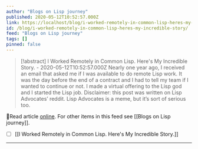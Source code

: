 ```yaml
---
author: "Blogs on Lisp journey"
published: 2020-05-12T10:52:57.000Z
link: https://localhost/blog/i-worked-remotely-in-common-lisp-heres-my-incredible-story/
id: /blog/i-worked-remotely-in-common-lisp-heres-my-incredible-story/
feed: "Blogs on Lisp journey"
tags: []
pinned: false
---
```

> [!abstract] I Worked Remotely in Common Lisp. Here's My Incredible Story. - 2020-05-12T10:52:57.000Z
> Nearly one year ago, I received an email that asked me if I was available to do remote Lisp work. It was the day before the end of a contract and I had to tell my team if I wanted to continue or not. I made a virtual offering to the Lisp god and I started the Lisp job. Disclaimer: this post was written on Lisp Advocates’ reddit. Lisp Advocates is a meme, but it’s sort of serious too.

🔗Read article [online](https://localhost/blog/i-worked-remotely-in-common-lisp-heres-my-incredible-story/). For other items in this feed see [[Blogs on Lisp journey]].

- [ ] [[I Worked Remotely in Common Lisp․ Here's My Incredible Story․]]
- - -

